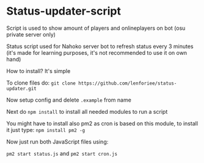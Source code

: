 # Status-updater-script
Script is used to show amount of players and onlineplayers on bot (osu private server only)

Status script used for Nahoko server bot to refresh status every 3 minutes (it's made for learning purposes, it's not recommended to use it on own hand)

How to install? It's simple

To clone files do:
`git clone https://github.com/lenforiee/status-updater.git`

Now setup config and delete `.example` from name

Next do `npm install` to install all needed modules to run a script

You might have to install also pm2 as cron is based on this module, to install it just type:
`npm install pm2 -g`

Now just run both JavaScript files using:

`pm2 start status.js` and `pm2 start cron.js`

